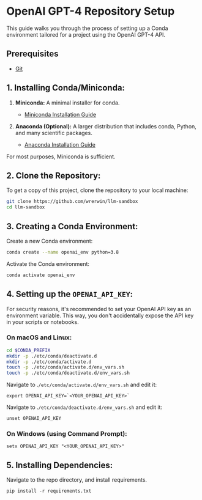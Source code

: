 # OpenAI GPT-4 Repository Setup

This guide walks you through the process of setting up a Conda environment tailored for a project using the OpenAI GPT-4 API.

## Prerequisites

- [Git](https://git-scm.com/)
  
## 1. Installing Conda/Miniconda:

1. **Miniconda:** A minimal installer for conda.
    - [Miniconda Installation Guide](https://docs.conda.io/en/latest/miniconda.html)
    
2. **Anaconda (Optional):** A larger distribution that includes conda, Python, and many scientific packages.
    - [Anaconda Installation Guide](https://www.anaconda.com/products/distribution)
    
For most purposes, Miniconda is sufficient.

## 2. Clone the Repository:

To get a copy of this project, clone the repository to your local machine:

```bash
git clone https://github.com/wrerwin/llm-sandbox
cd llm-sandbox
```

## 3. Creating a Conda Environment:

Create a new Conda environment:

```bash
conda create --name openai_env python=3.8
```

Activate the Conda environment:

```bash
conda activate openai_env
```

## 4. Setting up the `OPENAI_API_KEY`:

For security reasons, it's recommended to set your OpenAI API key as an environment variable. This way, you don't accidentally expose the API key in your scripts or notebooks.

### On macOS and Linux:

```bash
cd $CONDA_PREFIX
mkdir -p ./etc/conda/deactivate.d  
mkdir -p ./etc/conda/activate.d  
touch -p ./etc/conda/activate.d/env_vars.sh 
touch -p ./etc/conda/deactivate.d/env_vars.sh 
```

Navigate to .`/etc/conda/activate.d/env_vars.sh` and edit it: 
```
export OPENAI_API_KEY=`<YOUR_OPENAI_API_KEY>`
```
Navigate to .`/etc/conda/deactivate.d/env_vars.sh` and edit it:
```
unset OPENAI_API_KEY
```

### On Windows (using Command Prompt):

```
setx OPENAI_API_KEY "<YOUR_OPENAI_API_KEY>"
```

## 5. Installing Dependencies:
Navigate to the repo directory, and install requirements.

```
pip install -r requirements.txt
```